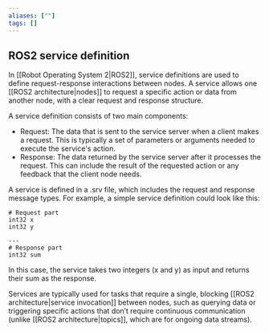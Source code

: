 ```yaml
---
aliases: [""]
tags: []
---
```


## ROS2 service definition

In [[Robot Operating System 2|ROS2]], service definitions are used to define request-response interactions between nodes. A service allows one [[ROS2 architecture|nodes]] to request a specific action or data from another node, with a clear request and response structure.

A service definition consists of two main components:
- Request: The data that is sent to the service server when a client makes a request. This is typically a set of parameters or arguments needed to execute the service's action.
- Response: The data returned by the service server after it processes the request. This can include the result of the requested action or any feedback that the client node needs.

A service is defined in a .srv file, which includes the request and response message types. For example, a simple service definition could look like this:
```
# Request part
int32 x
int32 y

---
# Response part
int32 sum
```

In this case, the service takes two integers (x and y) as input and returns their sum as the response.

Services are typically used for tasks that require a single, blocking [[ROS2 architecture|service invocation]] between nodes, such as querying data or triggering specific actions that don’t require continuous communication (unlike [[ROS2 architecture|topics]], which are for ongoing data streams).